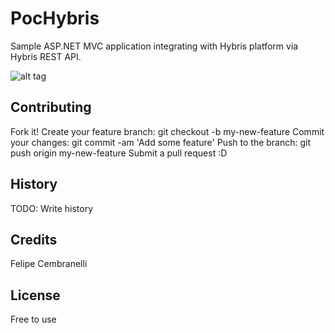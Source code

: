 # PocHybris
Sample ASP.NET MVC application integrating with Hybris platform via Hybris REST API.

![alt tag](https://www.hybris.com/medias/sys_master/downloads/downloads/8804331847710/banner-omni-commerce-connect.jpg)

## Contributing

Fork it!
Create your feature branch: git checkout -b my-new-feature
Commit your changes: git commit -am 'Add some feature'
Push to the branch: git push origin my-new-feature
Submit a pull request :D

## History

TODO: Write history

## Credits

Felipe Cembranelli

## License

Free to use
